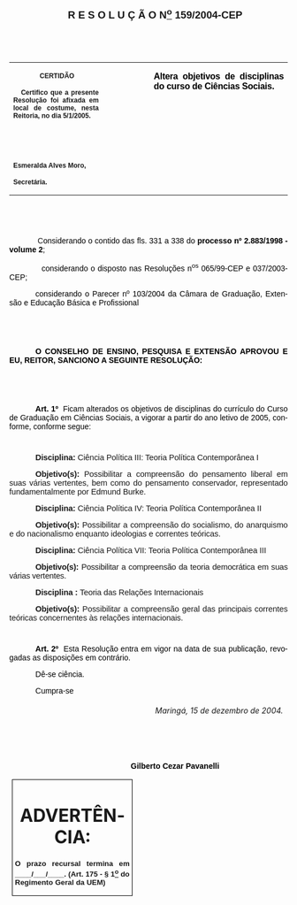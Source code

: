 <body lang=PT-BR link=blue vlink=purple style='tab-interval:35.45pt'>

<div class=Section1>

<p class=TITULO-01 style='margin:0cm;margin-bottom:.0001pt;mso-pagination:widow-orphan;
tab-stops:35.45pt;mso-layout-grid-align:auto;text-autospace:ideograph-numeric ideograph-other'><span
style='font-size:14.0pt;mso-bidi-font-size:12.0pt;font-family:Arial;mso-bidi-font-family:
"Times New Roman";font-variant:normal;mso-ansi-language:PT-BR'><![if !supportEmptyParas]>&nbsp;<![endif]><o:p></o:p></span></p>

<p class=MsoNormal align=center style='text-align:center;text-indent:18.0pt'><b
style='mso-bidi-font-weight:normal'><span style='font-size:14.0pt;mso-bidi-font-size:
12.0pt;font-family:Arial;mso-bidi-font-family:"Times New Roman"'>R E S O L U Ç
Ã O N<u><sup>o</sup></u> 159/2004-CEP<o:p></o:p></span></b></p>

<p class=MsoNormal align=center style='text-align:center'><span
style='font-size:10.0pt;mso-bidi-font-size:12.0pt;font-family:Arial;mso-bidi-font-family:
"Times New Roman"'><![if !supportEmptyParas]>&nbsp;<![endif]><o:p></o:p></span></p>

<p class=MsoNormal align=center style='text-align:center'><span
style='font-size:10.0pt;mso-bidi-font-size:12.0pt;font-family:Arial;mso-bidi-font-family:
"Times New Roman"'>&nbsp;<o:p></o:p></span></p>

<table border=0 cellspacing=0 cellpadding=0 style='border-collapse:collapse;
 mso-padding-alt:0cm 5.4pt 0cm 5.4pt'>
 <tr>
  <td width=196 valign=top style='width:147.15pt;padding:0cm 5.4pt 0cm 5.4pt'>
  <p class=MsoNormal align=center style='text-align:center'><span
  style='font-size:10.0pt;mso-bidi-font-size:12.0pt;font-family:Arial;
  mso-bidi-font-family:"Times New Roman"'>&nbsp;</span><b style='mso-bidi-font-weight:
  normal'><span style='font-size:9.0pt;mso-bidi-font-size:12.0pt;font-family:
  Arial;mso-bidi-font-family:"Times New Roman"'>CERTIDÃO<o:p></o:p></span></b></p>
  <p class=MsoNormal style='text-align:justify'><b style='mso-bidi-font-weight:
  normal'><span style='font-size:9.0pt;mso-bidi-font-size:12.0pt;font-family:
  Arial;mso-bidi-font-family:"Times New Roman"'><span style="mso-spacerun:
  yes">   </span>Certifico que a presente Resolução foi afixada em local de
  costume, nesta Reitoria, no dia 5/1/2005.<o:p></o:p></span></b></p>
  <p class=MsoNormal style='text-align:justify'><b style='mso-bidi-font-weight:
  normal'><span style='font-size:9.0pt;mso-bidi-font-size:12.0pt;font-family:
  Arial;mso-bidi-font-family:"Times New Roman"'>&nbsp;<o:p></o:p></span></b></p>
  <p class=MsoNormal style='text-align:justify'><b style='mso-bidi-font-weight:
  normal'><span style='font-size:9.0pt;mso-bidi-font-size:12.0pt;font-family:
  Arial;mso-bidi-font-family:"Times New Roman"'>&nbsp;<o:p></o:p></span></b></p>
  <p class=MsoNormal style='mso-pagination:none;layout-grid-mode:char'><b
  style='mso-bidi-font-weight:normal'><span style='font-size:9.0pt;mso-bidi-font-size:
  12.0pt;font-family:Arial;mso-bidi-font-family:"Times New Roman"'>Esmeralda
  Alves Moro,<o:p></o:p></span></b></p>
  <p class=MsoNormal><b style='mso-bidi-font-weight:normal'><span
  style='font-size:9.0pt;mso-bidi-font-size:12.0pt;font-family:Arial;
  mso-bidi-font-family:"Times New Roman";layout-grid-mode:line'>Secretária.</span></b><b
  style='mso-bidi-font-weight:normal'><span style='font-size:9.0pt;mso-bidi-font-size:
  12.0pt;font-family:Arial;mso-bidi-font-family:"Times New Roman"'><o:p></o:p></span></b></p>
  </td>
  <td width=99 valign=top style='width:74.25pt;padding:0cm 5.4pt 0cm 5.4pt'>
  <p class=MsoNormal style='margin-right:-5.4pt'><![if !supportEmptyParas]>&nbsp;<![endif]><b
  style='mso-bidi-font-weight:normal'><span style='font-size:11.0pt;mso-bidi-font-size:
  12.0pt;font-family:Arial;mso-bidi-font-family:"Times New Roman"'><o:p></o:p></span></b></p>
  </td>
  <td width=312 valign=top style='width:234.0pt;padding:0cm 5.4pt 0cm 5.4pt'>
  <p class=MsoNormal style='text-align:justify'><b style='mso-bidi-font-weight:
  normal'><span style='font-family:Arial;mso-bidi-font-family:"Times New Roman";
  color:black;letter-spacing:-.2pt'>Altera objetivos de disciplinas do curso de
  Ciências Sociais.</span></b><b style='mso-bidi-font-weight:normal'><span
  style='font-family:Arial;mso-bidi-font-family:"Times New Roman"'><o:p></o:p></span></b></p>
  </td>
 </tr>
</table>

<p class=BodyText21><span style='font-size:10.0pt;font-family:Arial;mso-bidi-font-family:
"Times New Roman"'>&nbsp;<o:p></o:p></span></p>

<p class=BodyText21><span style='font-size:10.0pt;font-family:Arial;mso-bidi-font-family:
"Times New Roman"'><![if !supportEmptyParas]>&nbsp;<![endif]><o:p></o:p></span></p>

<p class=MsoNormal style='text-align:justify;mso-layout-grid-align:none;
text-autospace:none'><span style='font-family:Arial;mso-bidi-font-family:"Times New Roman"'><span
style='mso-tab-count:1'>            </span>C<span style='color:black'>onsiderando
o contido das fls. 331 a 338 do <b style='mso-bidi-font-weight:normal'>processo
nº 2.883/1998 - volume 2</b>;<o:p></o:p></span></span></p>

<p class=MsoNormal style='text-align:justify;mso-layout-grid-align:none;
text-autospace:none'><span style='font-family:Arial;mso-bidi-font-family:"Times New Roman";
color:black'><span style='mso-tab-count:1'>            </span>considerando o
disposto nas Resoluções n<sup>os</sup> 065/99-CEP e 037/2003-CEP;<o:p></o:p></span></p>

<p class=MsoNormal style='text-align:justify;text-indent:35.45pt;mso-layout-grid-align:
none;text-autospace:none'><span style='font-family:Arial;mso-bidi-font-family:
"Times New Roman";color:black'>considerando o Parecer nº 103/2004 da Câmara de
Graduação, Extensão e Educação Básica e Profissional<o:p></o:p></span></p>

<p class=MsoNormal style='text-align:justify;text-indent:72.0pt;mso-layout-grid-align:
none;text-autospace:none'><span style='font-size:10.0pt;mso-bidi-font-size:
12.0pt;font-family:Arial;mso-bidi-font-family:"Times New Roman";color:black'><![if !supportEmptyParas]>&nbsp;<![endif]><o:p></o:p></span></p>

<p class=MsoNormal style='text-align:justify;text-indent:72.0pt;mso-layout-grid-align:
none;text-autospace:none'><span style='font-size:10.0pt;mso-bidi-font-size:
12.0pt;font-family:Arial;mso-bidi-font-family:"Times New Roman";color:black'><![if !supportEmptyParas]>&nbsp;<![endif]><o:p></o:p></span></p>

<p class=MsoNormal style='text-align:justify;text-indent:35.45pt;mso-layout-grid-align:
none;text-autospace:none'><b style='mso-bidi-font-weight:normal'><span
style='font-family:Arial;mso-bidi-font-family:"Times New Roman";color:black'>O
CONSELHO DE ENSINO, PESQUISA E EXTENSÃO APROVOU E EU, REITOR, SANCIONO A
SEGUINTE RESOLUÇÃO:<o:p></o:p></span></b></p>

<p class=MsoNormal style='text-align:justify;mso-layout-grid-align:none;
text-autospace:none'><span style='font-size:10.0pt;mso-bidi-font-size:12.0pt;
font-family:Arial;mso-bidi-font-family:"Times New Roman";color:black'><![if !supportEmptyParas]>&nbsp;<![endif]><o:p></o:p></span></p>

<p class=MsoNormal style='text-align:justify;mso-layout-grid-align:none;
text-autospace:none'><span style='font-size:10.0pt;mso-bidi-font-size:12.0pt;
font-family:Arial;mso-bidi-font-family:"Times New Roman";color:black'><![if !supportEmptyParas]>&nbsp;<![endif]><o:p></o:p></span></p>

<p class=MsoNormal style='text-align:justify;text-indent:35.45pt;mso-layout-grid-align:
none;text-autospace:none'><b style='mso-bidi-font-weight:normal'><span
style='font-family:Arial;mso-bidi-font-family:"Times New Roman";color:black'>Art.
1º</span></b><span style='font-family:Arial;mso-bidi-font-family:"Times New Roman";
color:black'><span style="mso-spacerun: yes">  </span>Ficam alterados os
objetivos de disciplinas do currículo do Curso de Graduação em Ciências
Sociais, a vigorar a partir do ano letivo de 2005, conforme, conforme segue: <o:p></o:p></span></p>

<p class=MsoNormal style='text-align:justify;text-indent:35.45pt;mso-layout-grid-align:
none;text-autospace:none'><span style='font-size:8.0pt;mso-bidi-font-size:12.0pt;
font-family:Arial;mso-bidi-font-family:"Times New Roman";color:black'><![if !supportEmptyParas]>&nbsp;<![endif]><o:p></o:p></span></p>

<p class=MsoNormal style='text-align:justify;text-indent:35.4pt'><b
style='mso-bidi-font-weight:normal'><span style='font-size:11.0pt;mso-bidi-font-size:
12.0pt;font-family:Arial;mso-bidi-font-family:"Times New Roman";letter-spacing:
-.1pt'>Disciplina: </span></b><span style='font-size:11.0pt;mso-bidi-font-size:
12.0pt;font-family:Arial;mso-bidi-font-family:"Times New Roman";letter-spacing:
-.1pt'>Ciência Política III: Teoria Política Contemporânea I<o:p></o:p></span></p>

<p class=MsoNormal style='text-align:justify;text-indent:35.4pt'><b
style='mso-bidi-font-weight:normal'><span style='font-size:11.0pt;mso-bidi-font-size:
12.0pt;font-family:Arial;mso-bidi-font-family:"Times New Roman";letter-spacing:
-.1pt'>Objetivo(s): </span></b><span style='font-size:11.0pt;mso-bidi-font-size:
12.0pt;font-family:Arial;mso-bidi-font-family:"Times New Roman";letter-spacing:
-.1pt'>Possibilitar a compreensão do pensamento liberal em suas várias
vertentes, bem como do pensamento conservador, representado fundamentalmente
por Edmund Burke.<o:p></o:p></span></p>

<p class=MsoNormal style='text-align:justify;text-indent:35.4pt'><b
style='mso-bidi-font-weight:normal'><span style='font-size:11.0pt;mso-bidi-font-size:
12.0pt;font-family:Arial;mso-bidi-font-family:"Times New Roman";letter-spacing:
-.1pt'>Disciplina: </span></b><span style='font-size:11.0pt;mso-bidi-font-size:
12.0pt;font-family:Arial;mso-bidi-font-family:"Times New Roman";letter-spacing:
-.1pt'>Ciência Política IV: Teoria Política Contemporânea II<o:p></o:p></span></p>

<p class=MsoNormal style='text-align:justify;text-indent:35.4pt'><b
style='mso-bidi-font-weight:normal'><span style='font-size:11.0pt;mso-bidi-font-size:
12.0pt;font-family:Arial;mso-bidi-font-family:"Times New Roman";letter-spacing:
-.1pt'>Objetivo(s): </span></b><span style='font-size:11.0pt;mso-bidi-font-size:
12.0pt;font-family:Arial;mso-bidi-font-family:"Times New Roman";letter-spacing:
-.1pt'>Possibilitar a compreensão do socialismo, do anarquismo e do
nacionalismo enquanto ideologias e correntes teóricas.<o:p></o:p></span></p>

<p class=MsoNormal style='margin-left:18.0pt;text-align:justify;text-indent:
17.4pt'><b style='mso-bidi-font-weight:normal'><span style='font-size:11.0pt;
mso-bidi-font-size:12.0pt;font-family:Arial;mso-bidi-font-family:"Times New Roman";
letter-spacing:-.1pt'>Disciplina: </span></b><span style='font-size:11.0pt;
mso-bidi-font-size:12.0pt;font-family:Arial;mso-bidi-font-family:"Times New Roman";
letter-spacing:-.1pt'>Ciência Política VII: Teoria Política Contemporânea III<o:p></o:p></span></p>

<p class=MsoNormal style='text-align:justify;text-indent:35.4pt'><b
style='mso-bidi-font-weight:normal'><span style='font-size:11.0pt;mso-bidi-font-size:
12.0pt;font-family:Arial;mso-bidi-font-family:"Times New Roman";letter-spacing:
-.2pt'>Objetivo(s): </span></b><span style='font-size:11.0pt;mso-bidi-font-size:
12.0pt;font-family:Arial;mso-bidi-font-family:"Times New Roman";letter-spacing:
-.2pt'>Possibilitar a compreensão da teoria democrática em suas várias
vertentes.<o:p></o:p></span></p>

<p class=MsoNormal style='margin-left:18.0pt;text-align:justify;text-indent:
17.4pt'><b style='mso-bidi-font-weight:normal'><span style='font-size:11.0pt;
mso-bidi-font-size:12.0pt;font-family:Arial;mso-bidi-font-family:"Times New Roman";
letter-spacing:-.1pt'>Disciplina : </span></b><span style='font-size:11.0pt;
mso-bidi-font-size:12.0pt;font-family:Arial;mso-bidi-font-family:"Times New Roman";
letter-spacing:-.1pt'>Teoria das Relações Internacionais<o:p></o:p></span></p>

<p class=MsoNormal style='text-align:justify;text-indent:35.4pt'><b
style='mso-bidi-font-weight:normal'><span style='font-size:11.0pt;mso-bidi-font-size:
12.0pt;font-family:Arial;mso-bidi-font-family:"Times New Roman";letter-spacing:
-.1pt'>Objetivo(s): </span></b><span style='font-size:11.0pt;mso-bidi-font-size:
12.0pt;font-family:Arial;mso-bidi-font-family:"Times New Roman";letter-spacing:
-.1pt'>Possibilitar a compreensão geral das principais correntes teóricas
concernentes às relações internacionais.</span><span style='font-family:Arial;
mso-bidi-font-family:"Times New Roman"'><o:p></o:p></span></p>

<p class=MsoNormal style='text-align:justify;text-indent:36.0pt'><span
style='font-size:8.0pt;mso-bidi-font-size:12.0pt;font-family:Arial;mso-bidi-font-family:
"Times New Roman"'><![if !supportEmptyParas]>&nbsp;<![endif]><o:p></o:p></span></p>

<p class=MsoNormal style='text-align:justify;text-indent:35.45pt;mso-layout-grid-align:
none;text-autospace:none'><b style='mso-bidi-font-weight:normal'><span
style='font-family:Arial;mso-bidi-font-family:"Times New Roman";color:black'>Art.
2º<span style="mso-spacerun: yes">  </span></span></b><span style='font-family:
Arial;mso-bidi-font-family:"Times New Roman";color:black'>Esta Resolução entra
em vigor na data de sua publicação, revogadas as disposições em contrário.<o:p></o:p></span></p>

<p class=MsoNormal style='text-align:justify;text-indent:35.45pt;mso-layout-grid-align:
none;text-autospace:none'><span style='font-family:Arial;mso-bidi-font-family:
"Times New Roman";color:black'>Dê-se ciência.<o:p></o:p></span></p>

<p class=MsoNormal style='text-align:justify;text-indent:35.45pt;mso-layout-grid-align:
none;text-autospace:none'><span style='font-family:Arial;mso-bidi-font-family:
"Times New Roman";color:black'>Cumpra-se<o:p></o:p></span></p>

<h5 style='text-indent:198.0pt;line-height:normal'><span style='font-weight:
normal'>Maringá, 15 de dezembro de 2004.<o:p></o:p></span></h5>

<p class=MsoNormal style='text-align:justify;text-indent:72.0pt;mso-layout-grid-align:
none;text-autospace:none'><span style='font-family:Arial;mso-bidi-font-family:
"Times New Roman";color:black'><![if !supportEmptyParas]>&nbsp;<![endif]><o:p></o:p></span></p>

<p class=MsoNormal style='text-align:justify;text-indent:72.0pt;mso-layout-grid-align:
none;text-autospace:none'><span style='font-family:Arial;mso-bidi-font-family:
"Times New Roman";color:black'><![if !supportEmptyParas]>&nbsp;<![endif]><o:p></o:p></span></p>

<p class=MsoNormal align=center style='text-align:center;text-indent:72.0pt;
mso-layout-grid-align:none;text-autospace:none'><b style='mso-bidi-font-weight:
normal'><span style='font-family:Arial;mso-bidi-font-family:"Times New Roman";
color:black'>Gilberto Cezar Pavanelli<o:p></o:p></span></b></p>

<table border=1 cellspacing=0 cellpadding=0 style='margin-left:3.5pt;
 border-collapse:collapse;border:none;mso-border-alt:solid windowtext .5pt;
 mso-padding-alt:0cm 3.5pt 0cm 3.5pt'>
 <tr>
  <td width=207 valign=top style='width:155.6pt;border:solid windowtext .5pt;
  padding:0cm 3.5pt 0cm 3.5pt'>
  <h1 align=center style='text-align:center;line-height:normal'>ADVERTÊNCIA:<span
  style='mso-fareast-font-family:"Arial Unicode MS"'><o:p></o:p></span></h1>
  <p class=MsoNormal style='text-align:justify'><b style='mso-bidi-font-weight:
  normal'><span style='font-size:10.0pt;mso-bidi-font-size:12.0pt;font-family:
  Arial;mso-bidi-font-family:"Times New Roman"'>O prazo recursal termina em
  ____/___/____. (Art. 175 - § 1<u><sup>o</sup></u> do Regimento Geral da UEM)<o:p></o:p></span></b></p>
  </td>
 </tr>
</table>

<p class=MsoNormal style='text-align:justify'><![if !supportEmptyParas]>&nbsp;<![endif]><o:p></o:p></p>

</div>

</body>
